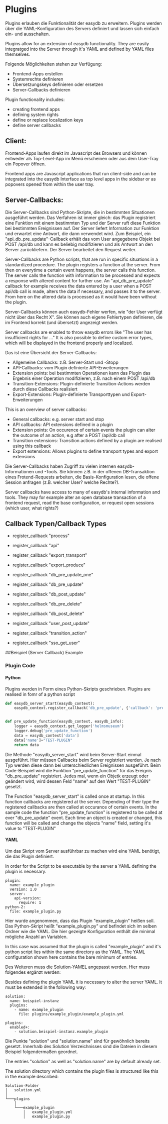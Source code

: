 # Plugins

Plugins erlauben die Funktionalität der easydb zu erweitern. Plugins werden über die YAML-Konfiguration des Servers definiert und lassen sich einfach ein- und ausschalten.

Plugins allow for an extension of easydb functionality. They are easily integratged into the Server through it's YAML and defined by YAML files themselves.

Folgende Möglichkeiten stehen zur Verfügung:

 * Frontend-Apps erstellen
 * Systemrechte definieren
 * Übersetzungskeys definieren oder ersetzen
 * Server-Callbacks definieren

Plugin functionality includes:

 * creating frontend apps
 * defining system rights
 * define or replace localization keys
 * define server callbacks

## Client:

Frontend-Apps laufen direkt im Javascript des Browsers und können entweder als Top-Level-App im Menü erscheinen oder aus dem User-Tray ein Popover öffnen.

Frontend apps are Javascript applications that run client-side and can be integrated into the easydb Interface as top level apps in the sidebar or as popovers opened from within the user tray.

## Server-Callbacks:

Die Server-Callbacks sind Python-Skripte, die in bestimmten Situationen ausgeführt werden. Das Verfahren ist immer gleich: das Plugin registriert eine Funktion mit einem bestimmten Typ und der Server ruft diese Funktion bei bestimmten Ereignissen auf. Der Server liefert Information zur Funktion und erwartet eine Antwort, die dann verwendet wird. Zum Beispiel, ein "api_db_pre_update"-Callback erhält das vom User angegebene Objekt bei POST /api/db und kann es beliebig modifizieren und als Antwort an den Server zurückliefern. Der Server bearbeitet den Request weiter.

Server-Callbacks are Python scripts, that are run in specific situations in a standardized procedure. The plugin registers a function at the server. From then on everytime a certain event happens, the server calls this function.
The server calls the function with information to be processed and expects a response with altered content for further use.
An "api_db_pre_update" callback for example receives the data entered by a user when a POST api/db call is made, alters the data if necessary, and passes it to the server. From here on the altered data is processed as it would have been without the plugin.

Server-Callbacks können auch easydb-Fehler werfen, wie "der User verfügt nicht über das Recht X". Sie können auch eigene Fehlertypen definieren, die im Frontend korrekt (und übersetzt) angezeigt werden.

Server callbacks are enabled to throw easydb errors like "The user has insufficient rights for ..." It is also possible to define custom error types, which will be displayed in the frontend properly and localized.

Das ist eine Übersicht der Server-Callbacks:

 * Allgemeine Callbacks: z.B. Server-Start und -Stopp
 * API-Callbacks: vom Plugin definierte API-Erweiterungen
 * Extension points: bei bestimmten Operationen kann das Plugin das Ergebnis einer Operation modifizieren, z.B. nach einem POST /api/db
 * Transition-Extensions: Plugin-definierte Transition-Actions werden durch diese Callbacks realisiert
 * Export-Extensions: Plugin-definierte Transporttypen und Export-Erweiterungen

This is an overview of server callbacks:

* General callbacks: e.g. server start and stop
* API callbacks: API extensions defined in a plugin
* Extension points: On occurence of certain events the plugin can alter the outcome of an action, e.g after a POST /api/db call
* Transition extensions: Transition actions defined by a plugin are realised using this callback
* Export extensions: Allows plugins to define transport types and export extensions

Die Server-Callbacks haben Zugriff zu vielen internen easydb-Informationen und -Tools.
Sie können z.B. in der offenen DB-Transaktion eines Frotend-Requests arbeiten, die Basis-Konfiguration lesen, die offene Session anfragen (z.B. welcher User? welche Rechte?).

Server callbacks have access to many of easydb's internal information and tools.
They may for example alter an open database transaction of a frontend request, read the base configuration, or request open sessions (which user, what rights?)


## Callback Typen/Callback Types

* register_callback "process"

* register_callback "api"

* register_callback "export_transport"

* register_callback "export_produce"

* register_callback "db_pre_update_one"

* register_callback "db_pre_update"

* register_callback "db_post_update"

* register_callback "db_pre_delete"

* register_callback "db_post_delete"

* register_callback "user_post_update"

* register_callback "transition_action"

* register_callback "sso_get_user"

##Beispiel (Server Callback) Example

### Plugin Code
#### Python

Plugins werden in Form eines Python-Skripts geschrieben.
Plugins are realised in fomr of a python script
```python
def easydb_server_start(easydb_context):
    easydb_context.register_callback('db_pre_update', {'callback': 'pre_update_function'})


def pre_update_function(easydb_context, easydb_info):
    logger = easydb_context.get_logger('helmsmuseum')
    logger.debug('pre_update_function')
    data = easydb_context['data']
    data['name']="TEST-PLUGIN"
    return data
```
Die Methode "easydb_server_start" wird beim Server-Start einmal ausgeführt. Hier müssen Callbacks beim Server registriert werden. Je nach Typ werden diese dann bei unterschiedlichen Ereignissen ausgeführt.
Beim Code-Beispiel wird die Funktion "pre_update_function" für das Ereignis "db_pre_update" registriert. Jedes mal, wenn ein Objetk erzeugt oder geändert wird, wird dessen Feld "name" auf den Wert "TEST-PLUGIN" gesetzt.

The Function "easydb_server_start" is called once at startup. In this function
callbacks are registered at the server. Depending of their type the registered callbacks are then called at occurance of certain events.
In the sample code the function "pre_update_function" is registered to be called at ever "db_pre_update" event. Each time an object is created or changed, this function will be called and change the objects "name" field, setting it's value to "TEST-PLUGIN"

#### YAML

Um das Skript vom Server ausführbar zu machen wird eine YAML benötigt, die das Plugin definiert.

In order for the Script to be executable by the server a YAML defining the plugin is necessary.

```
plugin:
  name: example_plugin
  version: 1.0
  server:
    api-version:
      require: 1
python-2:
  file: example_plugin.py
```

Hier wurde angenommen, dass das Plugin "example_plugin" heißen soll. Das Python-Skript heißt "example_plugin.py" und befindet sich im selben Ordner wie die YAML. Die hier gezeigte Konfiguration enthält die  minimal mögliche Anzahl an Variablen.

In this case was assumed that the plugin is called "example_plugin" and it's python script lies within the same directory as the YAML. The YAML configuration shown here contains the bare minimum of entries.

Des Weiteren muss die Solution-YAMEL angepasst werden. Hier muss folgendes ergänzt werden:

Besides defining the plugin YAML it is necessary to alter the server YAML.
It must be extended in the following way:

```
solution:
  name: beispiel-instanz
  plugins:
    - name: example_plugin
      file: plugins/example_plugin/example_plugin.yml

plugins:
  enabled+:
    - solution.beispiel-instanz.example_plugin
```
Die Punkte "solution" und "solution.name" sind für gewöhnlich bereits gesetzt. Innerhalb des Solution Verzeichnisses sind die Dateien in diesem Beispiel folgendermaßen geordnet.

The entries "solution" as well as "solution.name" are by default already set.

The solution directory which contains the plugin files is structured like this in the example described:
```
Solution-Folder
│   solution.yml
│
└───plugins
    │
    └───example_plugin
        │   example_plugin.yml
        │   example_plugin.py


```

